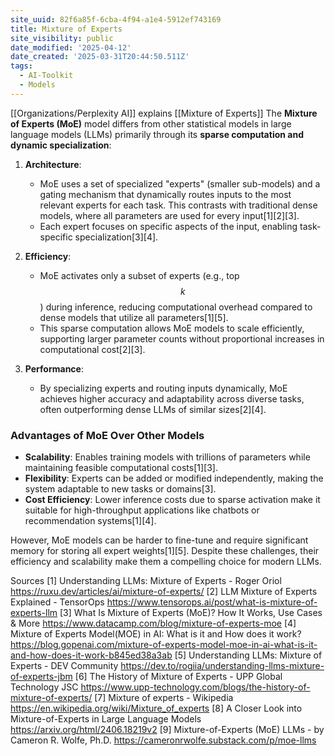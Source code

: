 ```yaml
---
site_uuid: 82f6a85f-6cba-4f94-a1e4-5912ef743169
title: Mixture of Experts
site_visibility: public
date_modified: '2025-04-12'
date_created: '2025-03-31T20:44:50.511Z'
tags:
  - AI-Toolkit
  - Models
---
```






















[[Organizations/Perplexity AI]] explains [[Mixture of Experts]]
The **Mixture of Experts (MoE)** model differs from other statistical models in large language models (LLMs) primarily through its **sparse computation and dynamic specialization**:

1. **Architecture**:
   - MoE uses a set of specialized "experts" (smaller sub-models) and a gating mechanism that dynamically routes inputs to the most relevant experts for each task. This contrasts with traditional dense models, where all parameters are used for every input[1][2][3].
   - Each expert focuses on specific aspects of the input, enabling task-specific specialization[3][4].

2. **Efficiency**:
   - MoE activates only a subset of experts (e.g., top $$k$$) during inference, reducing computational overhead compared to dense models that utilize all parameters[1][5].
   - This sparse computation allows MoE models to scale efficiently, supporting larger parameter counts without proportional increases in computational cost[2][3].

3. **Performance**:
   - By specializing experts and routing inputs dynamically, MoE achieves higher accuracy and adaptability across diverse tasks, often outperforming dense LLMs of similar sizes[2][4].

### Advantages of MoE Over Other Models
- **Scalability**: Enables training models with trillions of parameters while maintaining feasible computational costs[1][3].
- **Flexibility**: Experts can be added or modified independently, making the system adaptable to new tasks or domains[3].
- **Cost Efficiency**: Lower inference costs due to sparse activation make it suitable for high-throughput applications like chatbots or recommendation systems[1][4].

However, MoE models can be harder to fine-tune and require significant memory for storing all expert weights[1][5]. Despite these challenges, their efficiency and scalability make them a compelling choice for modern LLMs.

Sources
[1] Understanding LLMs: Mixture of Experts - Roger Oriol https://ruxu.dev/articles/ai/mixture-of-experts/
[2] LLM Mixture of Experts Explained - TensorOps https://www.tensorops.ai/post/what-is-mixture-of-experts-llm
[3] What Is Mixture of Experts (MoE)? How It Works, Use Cases & More https://www.datacamp.com/blog/mixture-of-experts-moe
[4] Mixture of Experts Model(MOE) in AI: What is it and How does it work? https://blog.gopenai.com/mixture-of-experts-model-moe-in-ai-what-is-it-and-how-does-it-work-b845ed38a3ab
[5] Understanding LLMs: Mixture of Experts - DEV Community https://dev.to/rogiia/understanding-llms-mixture-of-experts-jbm
[6] The History of Mixture of Experts - UPP Global Technology JSC https://www.upp-technology.com/blogs/the-history-of-mixture-of-experts/
[7] Mixture of experts - Wikipedia https://en.wikipedia.org/wiki/Mixture_of_experts
[8] A Closer Look into Mixture-of-Experts in Large Language Models https://arxiv.org/html/2406.18219v2
[9] Mixture-of-Experts (MoE) LLMs - by Cameron R. Wolfe, Ph.D. https://cameronrwolfe.substack.com/p/moe-llms
